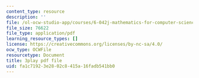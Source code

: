 ```yaml
---
content_type: resource
description: ''
file: /ol-ocw-studio-app/courses/6-042j-mathematics-for-computer-science-fall-2010/fa1c71923e2802c8415a16fadb541bb0_Kqf0uO0oV6s.pdf
file_size: 76622
file_type: application/pdf
learning_resource_types: []
license: https://creativecommons.org/licenses/by-nc-sa/4.0/
ocw_type: OCWFile
resourcetype: Document
title: 3play pdf file
uid: fa1c7192-3e28-02c8-415a-16fadb541bb0
---
```

